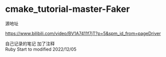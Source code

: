 # cmake_tutorial-master-Faker
源地址

https://www.bilibili.com/video/BV1A7411f7jT?p=5&spm_id_from=pageDriver

自己记录的笔记 加了注释  
Ruby Start to modified 2022/12/05
